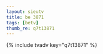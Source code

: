 ```yaml
--- 
layout: sieutv
title: be 3871
tags: [betv]
thumb_re: q7t13871
---
```

{% include tvadv key="q7t13871" %} 
